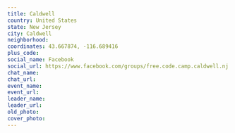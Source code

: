 ```yaml
---
title: Caldwell
country: United States
state: New Jersey
city: Caldwell
neighborhood: 
coordinates: 43.667874, -116.689416
plus_code:
social_name: Facebook
social_url: https://www.facebook.com/groups/free.code.camp.caldwell.nj
chat_name:
chat_url:
event_name:
event_url:
leader_name:
leader_url:
old_photo: 
cover_photo:
---
```

